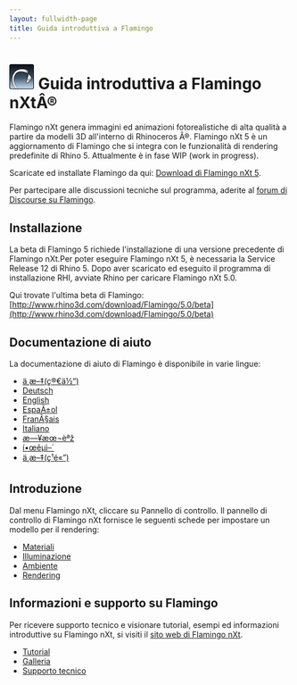 ```yaml
---
layout: fullwidth-page
title: Guida introduttiva a Flamingo
---
```


<!-- TODO: This page mentions "Work in Progress" and "Flamingo Beta" and has to be updated once Flamingo has been released -->

# ![images/flamingotab.svg](images/flamingotab.svg) Guida introduttiva a Flamingo nXtÂ®
Flamingo nXt genera immagini ed animazioni fotorealistiche di alta qualità a partire da modelli 3D all'interno di Rhinoceros Â®. Flamingo nXt 5 è un aggiornamento di Flamingo che si integra con le funzionalità di rendering predefinite di Rhino 5. Attualmente è in fase WIP (work in progress).

Scaricate ed installate Flamingo da qui: [Download di Flamingo nXt 5](http://www.rhino3d.com/download/flamingo/5/beta).

Per partecipare alle discussioni tecniche sul programma, aderite al [forum di Discourse su Flamingo](http://discourse.mcneel.com/c/rendering/flamingo).

## Installazione

La beta di Flamingo 5 richiede l'installazione di una versione precedente di Flamingo nXt.Per poter eseguire Flamingo nXt 5, è necessaria la Service Release 12 di Rhino 5.
Dopo aver scaricato ed eseguito il programma di installazione RHI, avviate Rhino per caricare Flamingo nXt 5.0.

Qui trovate l'ultima beta di Flamingo: [http://www.rhino3d.com/download/Flamingo/5.0/beta](http://www.rhino3d.com/download/Flamingo/5.0/beta)

## Documentazione di aiuto
La documentazione di aiuto di Flamingo è disponibile in varie lingue:

* [ä¸æ–‡(ç®€ä½“)]({{baseurl}}/cn/flamingo/5/help)
* [Deutsch]({{baseurl}}/de/flamingo/5/help)
* [English]({{baseurl}}/en/flamingo/5/help)
* [EspaÃ±ol]({{baseurl}}/es/flamingo/5/help)
* [FranÃ§ais]({{baseurl}}/fr/flamingo/5/help)
* [Italiano]({{baseurl}}/it/flamingo/5/help)
* [æ—¥æœ¬èªž]({{baseurl}}/jp/flamingo/5/help)
* [í•œêµì–´]({{baseurl}}/kr/flamingo/5/help)
* [ä¸æ–‡(ç¹é«”)]({{baseurl}}/tw/flamingo/5/help)

## Introduzione
Dal menu Flamingo nXt, cliccare su Pannello di controllo. Il pannello di controllo di Flamingo nXt fornisce le seguenti schede per impostare un modello per il rendering:

* [Materiali](../help/material-editor.html)
* [Illuminazione](../help/lighting-tab.html)
* [Ambiente](../help/environment-tab.html)
* [Rendering](../help/render-tab.html)

## Informazioni e supporto su Flamingo
Per ricevere supporto tecnico e visionare tutorial, esempi ed informazioni introduttive su Flamingo nXt, si visiti il [sito web di Flamingo nXt](http://nxt.flamingo3d.com/).

 * [Tutorial](http://nxt.flamingo3d.com/page/tutorial-e-documentazione)
 * [Galleria](http://nxt.flamingo3d.com/photo)
 * [Supporto tecnico](http://discourse.mcneel.com/c/rendering/flamingo)